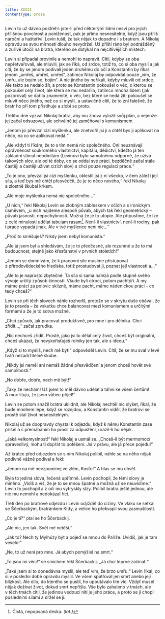 ```yaml
---
title: XXXII
contentType: prose
---
```


<section>

Levin to už dávno postřehl: jste-li před některými lidmi nesví pro jejich přílišnou povolnost a poníženost, pak je přímo nesnesitelné, když jsou příliš nároční a hašteřiví. Levin tušil, že tak nějak to dopadne i s bratrem. A Nikolaj opravdu se svou mírností dlouho nevydržel. Už příští ráno byl podrážděný a zuřivě útočil na bratra, kterého se dotýkal na nejcitlivějších místech.

Levin si připadal provinile a nemohl to napravit. Cítil, kdyby se oba nepřetvařovali, ale mluvili, jak se říká, od srdce, totiž to, co si oba myslí a jak cítí, že by se jenom podívali jeden druhému do očí a Konstantin by říkal jenom „umřeš, umřeš, umřeš“, zatímco Nikolaj by odpovídal pouze „vím, že umřu, ale bojím se, bojím“. A nic jiného by neříkali, kdyby mluvili od srdce. Ale takto se nedalo žít, a proto se Konstantin pokoušel o věc, o kterou se pokoušel celý život, ale která se mu nedařila, zatímco mnoha lidem (jak pozoroval) se dařila znamenitě, o věc, bez které se nedá žít: pokoušel se mluvit něco jiného, než co si myslil, a ustavičně cítil, že to zní falešně, že bratr ho při tom přistihuje a zlobí se proto.

Třetího dne vyzval Nikolaj bratra, aby mu znova vyložil svůj plán, a nejenže jej začal odsuzovat, ale schválně jej zaměňoval s komunismem.

„Jenom jsi převzal cizí myšlenku, ale znetvořil jsi ji a chtěl bys ji aplikovat na něco, na co se aplikovat nedá.“

„Ale vždyť ti říkám, že to s tím nemá nic společného. Oni ne­uznávají oprávněnost soukromého vlastnictví, kapitálu, dědictví, kdežto já ten základní stimul neodmítám (Levinovi bylo samotnému odporné, že užívá takových slov, ale od té doby, co se oddal své práci, bezděčně začal stále častěji a častěji užívat cizích slov) a chci pouze regulaci práce.“

„To je ono, převzal jsi cizí myšlenku, oklestil jsi z ní všecko, v čem záleží její síla, a teď bys mě chtěl přesvědčit, že je to něco nového,“ řekl Nikolaj a zlostně škubal krkem.

„Ale moje myšlenka nemá nic společného…“

„U nich,“ řekl Nikolaj Levin se zlobným zábleskem v očích a s ironickým úsměvem, „u nich najdeme alespoň půvab, abych tak řekl geometrický – půvab jasnosti, nepochybnosti. Možná že je to utopie. Ale připusťme, že lze z celé minulosti udělat tabulam rasam[^43]. Není-li vlastnictví, není-li rodiny, pak i práce vypadá jinak. Ale v tvé myšlence není nic…“

„Proč to směšuješ? Nikdy jsem nebyl komunista.“

„Ale já jsem byl a shledávám, že je to předčasné, ale rozumné a že to má budoucnost, stejně jako křesťanství v prvních stoletích!“

„Jenom se domnívám, že k pracovní síle musíme přistupovat z přírodovědeckého hlediska, totiž prostudovat ji, poznat její vlastnosti a…“

„Ale to je naprosto zbytečné. Ta síla si sama nalézá podle stupně svého vývoje určitý způsob činnosti. Všude byli otroci, potom pachtýři. A my máme práci za polovic sklizně, máme pacht, máme nádenickou práci – co tedy chceš?“

Levin se při těch slovech náhle rozhorlil, protože se v skrytu duše obával, že je to pravda – že vskutku chce balancovat mezi komunismem a určitými formami a že je to sotva možné.

„Chci způsob, jak pracovat produktivně, pro mne i pro dělníka. Chci zřídit…,“ začal zprudka.

„Nic nechceš zřídit. Prostě, jako jsi to dělal celý život, chceš být originální, chceš ukázat, že nevykořisťuješ rolníky jen tak, ale s ideou.“

„Když si to myslíš, nech mě být!“ odpověděl Levin. Cítil, že se mu sval v levé tváři nezadržitelně škube.

„Nikdy jsi neměl ani nemáš žádné přesvědčení a jenom chceš hovět své samolibosti.“

„No dobře, dobře, nech mě být!“

„Taky že nechám! Už jsem to měl dávno udělat a táhni ke všem čertům! A moc lituju, že jsem vůbec přijel!“

Levin se potom snažil bratra uklidnit, ale Nikolaj nechtěl nic slyšet, říkal, že bude mnohem lépe, když se rozejdou, a Konstantin viděl, že bratrovi se prostě stal život nesnesitelným.

Nikolaj už se doopravdy chystal k odjezdu, když k němu Konstantin zase přišel a s přemáháním ho prosil za odpuštění, urazil-li ho nějak.

„Jaká velkomyslnost!“ řekl Nikolaj a usmál se. „Chceš-li být mermomocí spravedlivý, mohu ti dopřát to potěšení. Jsi v právu, ale já přece pojedu!“

Až krátce před odjezdem se s ním Nikolaj políbil, náhle se na něho nějak podivně vážně podíval a řekl:

„Jenom na mě nevzpomínej ve zlém, Kosťo!“ A hlas se mu chvěl.

Byla to jediná slova, řečená upřímně. Levin pochopil, že těmi slovy je míněno: „Vidíš a víš, že je to se mnou špatné a možná už se neuvidíme.“ Levin to pochopil a z očí mu vytryskly slzy. Políbil bratra ještě jednou, ale nic mu nemohl a nedokázal říci.

Třetí den po bratrově odjezdu i Levin odjížděl do ciziny. Ve vlaku se setkal se Ščerbackým, bratránkem Kitty, a velice ho překvapil svou zasmušilostí.

„Co je ti?“ ptal se ho Ščerbackij.

„Ale nic, jen tak. Svět mě netěší.“

„Jak to? Nech ty Mylhúzy být a pojeď se mnou do Paříže. Uvidíš, jak je tam veselo!“

„Ne, to už není pro mne. Já abych pomýšlel na smrt.“

„To jsou mi věci!“ se smíchem řekl Ščerbackij. „Já chci teprve začínat.“

„Také jsem si to donedávna myslil, ale teď vím, že brzo umřu.“ Levin říkal, co si v poslední době opravdu myslil. Ve všem spatřoval jen smrt anebo její blízkost. Ale dílo, do kterého se pustil, ho upoutávalo tím víc. Vždyť musel nějak dožívat život, dokud smrt nepřišla. Vše bylo zahaleno v tmách, ale v těch tmách cítil, že jedinou vedoucí nití je jeho práce, a proto se jí chopil posledními silami a držel se jí.

</section>

<section>

[^43]: Čistá, nepopsaná deska. _(lat.)_

</section>
